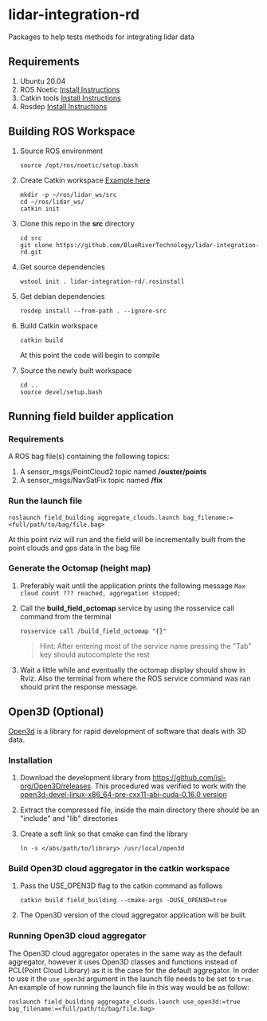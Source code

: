 # lidar-integration-rd
Packages to help tests methods for integrating lidar data

## Requirements
1. Ubuntu 20.04
1. ROS Noetic [Install Instructions](http://wiki.ros.org/noetic/Installation/Ubuntu)
1. Catkin tools [Install Instructions](https://catkin-tools.readthedocs.io/en/latest/installing.html)
1. Rosdep [Install Instructions](http://wiki.ros.org/rosdep)

## Building ROS Workspace
1. Source ROS environment  
    ```
    source /opt/ros/noetic/setup.bash
    ```
1. Create Catkin workspace [Example here](https://catkin-tools.readthedocs.io/en/latest/quick_start.html#initializing-a-new-workspace)  
	```
	mkdir -p ~/ros/lidar_ws/src
	cd ~/ros/lidar_ws/
	catkin init
	```

1. Clone this repo in the **src** directory  
	```
    cd src
	git clone https://github.com/BlueRiverTechnology/lidar-integration-rd.git
	```
	
1. Get source dependencies
	```
	wstool init . lidar-integration-rd/.rosinstall
	```
1. Get debian dependencies
    ```
    rosdep install --from-path . --ignore-src
    ```
1. Build Catkin workspace
    ```
    catkin build
    ```
    At this point the code will begin to compile
1. Source the newly built workspace
    ```
    cd ..
    source devel/setup.bash
    ```
    
## Running field builder application
### Requirements
A ROS bag file(s) containing the following topics:
1. A sensor_msgs/PointCloud2 topic named **/ouster/points**
1. A sensor_msgs/NavSatFix topic named **/fix**
    
### Run the launch file
```
roslaunch field_building aggregate_clouds.launch bag_filename:=<full/path/to/bag/file.bag>
```
At this point rviz will run and the field will be incrementally built from the point clouds and gps data in the bag file

### Generate the Octomap (height map)
1. Preferably wait until the application prints the following message `Max cloud count ??? reached, aggregation stopped;`

2. Call the **build_field_octomap** service by using the rosservice call command from the terminal
	```
	rosservice call /build_field_octomap "{}" 
	```
	
	> Hint: After entering most of the service name pressing the "Tab" key should autocomplete the rest	
3. Wait a little while and eventually the octomap display should show in Rviz.  Also the terminal from where the ROS service command was ran should print the response message.


## Open3D (Optional)
[Open3d](http://www.open3d.org/) is a library for rapid development of software that deals with 3D data.

### Installation 

1. Download the development library from https://github.com/isl-org/Open3D/releases.  This procedured was verified to work with the [open3d-devel-linux-x86_64-pre-cxx11-abi-cuda-0.16.0 version](https://github.com/isl-org/Open3D/releases/download/v0.16.0/open3d-devel-linux-x86_64-pre-cxx11-abi-cuda-0.16.0.tar.xz)

2. Extract the compressed file, inside the main directory there should be an "include" and "lib" directories

3. Create a soft link so that cmake can find the library
    ```
    ln -s </abs/path/to/library> /usr/local/open3d
    ```
    
### Build Open3D cloud aggregator in the catkin workspace
1. Pass the USE_OPEN3D flag to the catkin command as follows
    ```
    catkin build field_building --cmake-args -DUSE_OPEN3D=true
    ```
2. The Open3D version of the cloud aggregator application will be built.

### Running Open3D cloud aggregator
The Open3D cloud aggregator operates in the same way as the default aggregator, however it uses Open3D classes and functions instead of PCL(Point Cloud Library) as it is the case for the default aggregator.  In order to use it the `use_open3d` argument in the launch file needs to be set to `true`.  An example of how running the launch file in this way would be as follow:
    
    roslaunch field_building aggregate_clouds.launch use_open3d:=true bag_filename:=<full/path/to/bag/file.bag>
    

